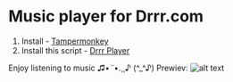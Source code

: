 # Music player for Drrr.com

1. Install - [Tampermonkey](https://chrome.google.com/webstore/detail/tampermonkey/dhdgffkkebhmkfjojejmpbldmpobfkfo?hl=en)
2. Install this script - [Drrr Player](https://raw.githubusercontent.com/SoapOnYourLips/DrrrScripts/main/Drrr.com_Player.user.js)

Enjoy listening to music ♫•*¨*•.¸¸♪ (^_^♪)
Prewiev:
![alt text](https://github.com/SoapOnYourLips/DrrrScripts/blob/main/nnn.PNG)
